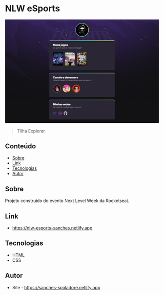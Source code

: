# NLW eSports

![](./.github/preview.png)

> Tilha Explorer

## Conteúdo
- [Sobre](#sobre)
- [Link](#link)
- [Tecnologias](#tecnologias)
- [Autor](#autor)

## Sobre
Projeto construído do evento Next Level Week da Rocketseat. 

## Link
- https://nlw-esports-sanches.netlify.app

## Tecnologias
- HTML
- CSS

## Autor
- Site - https://sanches-spoladore.netlify.app